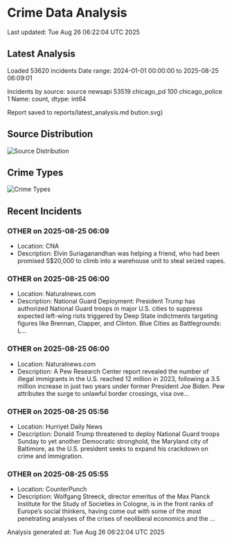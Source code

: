 # Crime Data Analysis
Last updated: Tue Aug 26 06:22:04 UTC 2025

## Latest Analysis

Loaded 53620 incidents
Date range: 2024-01-01 00:00:00 to 2025-08-25 06:09:01

Incidents by source:
source
newsapi           53519
chicago_pd          100
chicago_police        1
Name: count, dtype: int64

Report saved to reports/latest_analysis.md
bution.svg)

## Source Distribution
![Source Distribution](images/source_distribution.svg)

## Crime Types
![Crime Types](images/crime_types.svg)

## Recent Incidents

### OTHER on 2025-08-25 06:09
- Location: CNA
- Description: Elvin Suriaganandhan was helping a friend, who had been promised S$20,000 to climb into a warehouse unit to steal seized vapes.


### OTHER on 2025-08-25 06:00
- Location: Naturalnews.com
- Description: National Guard Deployment: President Trump has authorized National Guard troops in major U.S. cities to suppress expected left-wing riots triggered by Deep State indictments targeting figures like Brennan, Clapper, and Clinton. Blue Cities as Battlegrounds: L…


### OTHER on 2025-08-25 06:00
- Location: Naturalnews.com
- Description: A Pew Research Center report revealed the number of illegal immigrants in the U.S. reached 12 million in 2023, following a 3.5 million increase in just two years under former President Joe Biden. Pew attributes the surge to unlawful border crossings, visa ove…


### OTHER on 2025-08-25 05:56
- Location: Hurriyet Daily News
- Description: Donald Trump threatened to deploy National Guard troops Sunday to yet another Democratic stronghold, the Maryland city of Baltimore, as the U.S. president seeks to expand his crackdown on crime and immigration.


### OTHER on 2025-08-25 05:55
- Location: CounterPunch
- Description: Wolfgang Streeck, director emeritus of the Max Planck Institute for the Study of Societies in Cologne, is in the front ranks of Europe’s social thinkers, having come out with some of the most penetrating analyses of the crises of neoliberal economics and the …

Analysis generated at: Tue Aug 26 06:22:04 UTC 2025
